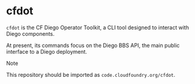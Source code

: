 # cfdot

`cfdot` is the CF Diego Operator Toolkit, a CLI tool designed to interact with
Diego components.

At present, its commands focus on the Diego BBS API, the main public interface
to a Diego deployment.

> [!NOTE]
>
> This repository should be imported as `code.cloudfoundry.org/cfdot`.
